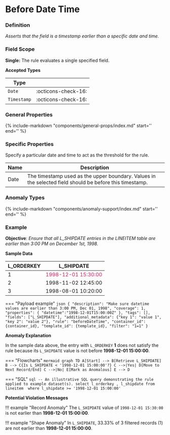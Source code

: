 # Before Date Time

### Definition

*Asserts that the field is a timestamp earlier than a specific date and time.*

### Field Scope

**Single:** The rule evaluates a single specified field.

**Accepted Types**

| Type       |                          |
|------------|--------------------------|
| `Date`      | <div style="text-align:center">:octicons-check-16:</div>  |
| `Timestamp` | <div style="text-align:center">:octicons-check-16:</div>  |

### General Properties

{%
    include-markdown "components/general-props/index.md"
    start='<!-- all-props--start -->'
    end='<!-- all-props--end -->'
%}

### Specific Properties

Specify a particular date and time to act as the threshold for the rule.

| Name           | Description                                                   |
|----------------|---------------------------------------------------------------|
| <div class="text-primary">Date</div>  | The timestamp used as the upper boundary. Values in the selected field should be before this timestamp. |


### Anomaly Types

{%
    include-markdown "components/anomaly-support/index.md"
    start='<!-- all-types--start -->'
    end='<!-- all-types--end -->'
%}

### Example

**Objective**: *Ensure that all L_SHIPDATE entries in the LINEITEM table are earlier than 3:00 PM on December 1st, 1998.*

**Sample Data**

| L_ORDERKEY | L_SHIPDATE           |
|------------|-----------------------|
| 1          | <span style="color: #E91E63">1998-12-01 15:30:00</span> |
| 2          | 1998-11-02 12:45:00   |
| 3          | 1998-08-01 10:20:00   |


=== "Payload example"
    ``` json
    {
        "description": "Make sure datetime values are earlier than 3:00 PM, Dec 01, 1998",
        "coverage": 1,
        "properties": {
            "datetime":"1998-12-01T15:00:00Z"
        },
        "tags": [],
        "fields": ["L_SHIPDATE"],
        "additional_metadata": {"key 1": "value 1", "key 2": "value 2"},
        "rule": "beforeDateTime",
        "container_id": {container_id},
        "template_id": {template_id},
        "filter": "1=1"
    }
    ```


**Anomaly Explanation**

In the sample data above, the entry with `L_ORDERKEY` **1** does not satisfy the rule because its `L_SHIPDATE` value is not before **1998-12-01 15:00:00**.

=== "Flowcharts"
    ``` mermaid
    graph TD
    A[Start] --> B[Retrieve L_SHIPDATE]
    B --> C{Is L_SHIPDATE < '1998-12-01 15:00:00'?}
    C -->|Yes| D[Move to Next Record/End]
    C -->|No| E[Mark as Anomalous]
    E --> D
    ```

=== "SQL"
    ```sql
    -- An illustrative SQL query demonstrating the rule applied to example dataset(s).
    select
        l_orderkey
        , l_shipdate
    from lineitem 
    where
        l_shipdate >= '1998-12-01 15:00:00'
    ```

**Potential Violation Messages**

!!! example "Record Anomaly"
    The `L_SHIPDATE` value of `1998-12-01 15:30:00` is not earlier than **1998-12-01 15:00:00**.
        
!!! example "Shape Anomaly"
    In `L_SHIPDATE`, 33.33% of 3 filtered records (1) are not earlier than **1998-12-01 15:00:00**.
